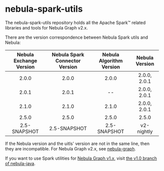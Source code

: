 # nebula-spark-utils

The nebula-spark-utils repository holds all the Apache Spark&trade; related libraries and tools for Nebula Graph v2.x.

There are the version correspondence between Nebula Spark utils and Nebula:

| Nebula Exchange Version | Nebula Spark Connector Version | Nebula Algorithm Version | Nebula Version |
|:-----------------------:|:------------------------------:|:------------------------:|:--------------:|
|       2.0.0             |           2.0.0                |       2.0.0              |  2.0.0, 2.0.1  |
|       2.0.1             |           2.0.1                |        --                |  2.0.0, 2.0.1  |
|       2.1.0             |           2.1.0                |       2.1.0              |  2.0.0, 2.0.1  |
|       2.5.0             |           2.5.0                |       2.5.0              |     2.5.0      |
|     2.5-SNAPSHOT        |         2.5-SNAPSHOT           |       2.5-SNAPSHOT       |   v2-nightly   |

If the Nebula version and the uitls' version are not in the same line, then they are incompatible.
For Nebula Graph v2.x, see [nebula-graph](https://github.com/vesoft-inc/nebula-graph).

If you want to use Spark utilities for [Nebula Graph v1.x](https://github.com/vesoft-inc/nebula), visit [the v1.0 branch of nebula-java](https://github.com/vesoft-inc/nebula-java/tree/v1.0).

